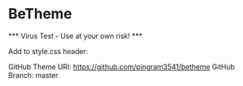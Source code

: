 # BeTheme

*** Virus Test - Use at your own risk! ***

Add to style.css header:

GitHub Theme URI: https://github.com/pingram3541/betheme
GitHub Branch:     master
